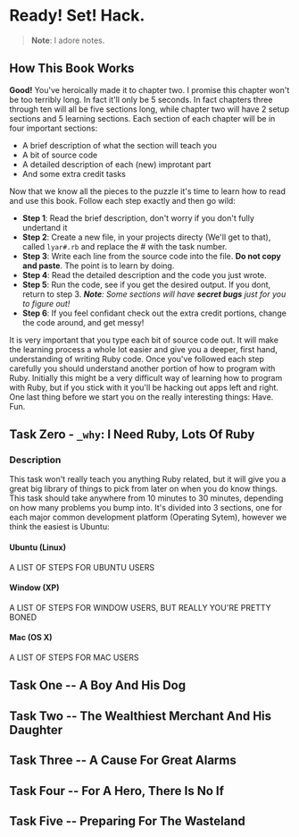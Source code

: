 # Ready! Set! Hack.

> **Note**: I adore notes.


## How This Book Works

**Good!** You've heroically made it to chapter two. I promise this chapter won't be too terribly long. In fact it'll only be 5 seconds. In fact chapters three through ten will all be five sections long, while chapter two will have 2 setup sections and 5 learning sections. Each section of each chapter will be in four important sections:

* A brief description of what the section will teach you
* A bit of source code
* A detailed description of each (new) improtant part
* And some extra credit tasks

Now that we know all the pieces to the puzzle it's time to learn how to read and use this book. Follow each step exactly and then go wild:

* **Step 1**: Read the brief description, don't worry if you don't fully undertand it
* **Step 2**: Create a new file, in your projects directy (We'll get to that), called `lyar#.rb` and replace the # with the task number.
* **Step 3**: Write each line from the source code into the file. **Do not copy and paste**. The point is to learn by doing.
* **Step 4**: Read the detailed description and the code you just wrote.
* **Step 5**: Run the code, see if you get the desired output. If you dont, return to step 3. _**Note**: Some sections will have **secret bugs** just for you to figure out!_
* **Step 6**: If you feel confidant check out the extra credit portions, change the code around, and get messy!

It is very important that you type each bit of source code out. It will make the learning process a whole lot easier and give you a deeper, first hand, understanding of writing Ruby code. Once you've followed each step carefully you should understand another portion of how to program with Ruby. Initially this might be a very difficult way of learning how to program with Ruby, but if you stick with it you'll be hacking out apps left and right. One last thing before we start you on the really interesting things: Have. Fun.


## Task Zero - `_why`: I Need Ruby, Lots Of Ruby

### Description
This task won't really teach you anything Ruby related, but it will give you a great big library of things to pick from later on when you do know things. This task should take anywhere from 10 minutes to 30 minutes, depending on how many problems you bump into. It's divided into 3 sections, one for each major common development platform (Operating Sytem), however we think the easiest is Ubuntu:

#### Ubuntu (Linux)

A LIST OF STEPS FOR UBUNTU USERS

#### Window (XP)

A LIST OF STEPS FOR WINDOW USERS, BUT REALLY YOU'RE PRETTY BONED

#### Mac (OS X)

A LIST OF STEPS FOR MAC USERS

## Task One -- A Boy And His Dog

## Task Two -- The Wealthiest Merchant And His Daughter

## Task Three -- A Cause For Great Alarms

## Task Four -- For A Hero, There Is No If

## Task Five -- Preparing For The Wasteland

